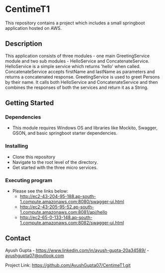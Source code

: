 # CentimeT1
This repository contains a project which includes a small springboot application hosted on AWS.

## Description

This application consists of three modules - one main GreetingService module and two sub modules - HelloService and ConcatenateService.
HelloService is a simple service which returns 'hello' when called.
ConcatenateService accepts firstName and lastName as parameters and returns a concatenated response.
GreetingService is used to greet Persons by their name. It calls both HelloService and ConcatenateService and then combines the responses
of both the services and return it as a String.

## Getting Started

### Dependencies

* This module requires Windows OS and libraries like Mockito, Swagger, GSON, and basic springboot starter dependencies.

### Installing

* Clone this repository
* Navigate to the root level of the directory.
* Get started with the three micro services. 

### Executing program

* Please see the links below:
  * http://ec2-43-204-95-188.ap-south-1.compute.amazonaws.com:8080/swagger-ui.html
  * http://ec2-43-205-95-52.ap-south-1.compute.amazonaws.com:8081/api/hello
  * http://ec2-65-0-133-148.ap-south-1.compute.amazonaws.com:8082/swagger-ui.html

## Contact
Ayush Gupta - https://www.linkedin.com/in/ayush-gupta-20a34589/ - ayushgupta07@outlook.com

Project Link: https://github.com/AyushGupta07/CentimeT1.git
